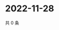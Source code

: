 # 2022-11-28

共 0 条

<!-- BEGIN WEIBO -->
<!-- 最后更新时间 Mon Nov 28 2022 23:00:47 GMT+0800 (China Standard Time) -->

<!-- END WEIBO -->
